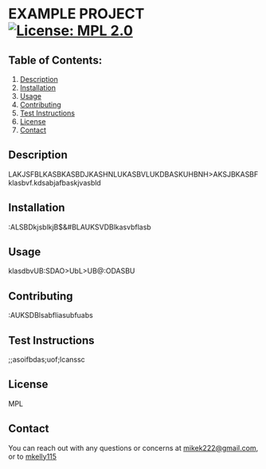 
# EXAMPLE PROJECT [![License: MPL 2.0](https://img.shields.io/badge/License-MPL_2.0-brightgreen.svg)](https://opensource.org/licenses/MPL-2.0)

## Table of Contents:
1. [Description](#description) 
2. [Installation](#installation)
3. [Usage](#usage)  
4. [Contributing](#contributing)
5. [Test Instructions](#test)
6. [License](#license)
7. [Contact](#contact)

## Description
LAKJSFBLKASBKASBDJKASHNLUKASBVLUKDBASKUHBNH>AKSJBKASBFklasbvf.kdsabjafbaskjvasbld

## Installation
:ALSBDkjsblkjB$&#BLAUKSVDBlkasvbflasb

## Usage
klasdbvUB:SDAO>UbL>UB@:ODASBU

## Contributing
:AUKSDBlsabfliasubfuabs

## Test Instructions
;;asoifbdas;uof;lcanssc

## License
MPL

## Contact
You can reach out with any questions or concerns at mikek222@gmail.com,
or to [mkelly115](https://github.com/mkelly115)

